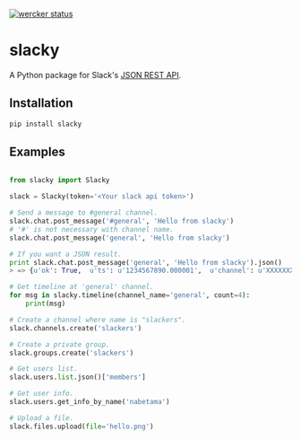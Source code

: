[![wercker status](https://app.wercker.com/status/5d1ccee5911286b664b05d1a697987d2/m "wercker status")](https://app.wercker.com/project/bykey/5d1ccee5911286b664b05d1a697987d2)

# slacky

A Python package for Slack's [JSON REST API](https://api.slack.com/).

## Installation

```sh
pip install slacky
```

## Examples

```python

from slacky import Slacky

slack = Slacky(token='<Your slack api token>')

# Send a message to #general channel.
slack.chat.post_message('#general', 'Hello from slacky')
# '#' is not necessary with channel name.
slack.chat.post_message('general', 'Hello from slacky')

# If you want a JSON result.
print slack.chat.post_message('general', 'Hello from slacky').json()
> => {u'ok': True,  u'ts': u'1234567890.000001',  u'channel': u'XXXXXXXXX'}

# Get timeline at 'general' channel.
for msg in slacky.timeline(channel_name='general', count=4):
    print(msg)

# Create a channel where name is "slackers".
slack.channels.create('slackers')

# Create a private group.
slack.groups.create('slackers')

# Get users list.
slack.users.list.json()['members']

# Get user info.
slack.users.get_info_by_name('nabetama')

# Upload a file.
slack.files.upload(file='hello.png')

```

